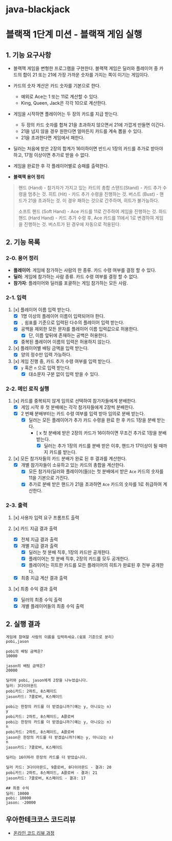 # java-blackjack

# 블랙잭 1단계 미션 - 블랙잭 게임 실행

## 1. 기능 요구사항

- 블랙잭 게임을 변형한 프로그램을 구현한다. 블랙잭 게임은 딜러와 플레이어 중 카드의 합이 21 또는 21에 가장 가까운 숫자를 가지는 쪽이 이기는 게임이다.

- 카드의 숫자 계산은 카드 숫자를 기본으로 한다.
  - 예외로 Ace는 1 또는 11로 계산할 수 있다.
  - King, Queen, Jack은 각각 10으로 계산한다.

- 게임을 시작하면 플레이어는 두 장의 카드를 지급 받는다.
  - 두 장의 카드 숫자를 합쳐 21을 초과하지 않으면서 21에 가깝게 만들면 이긴다.
  - 21을 넘지 않을 경우 원한다면 얼마든지 카드를 계속 뽑을 수 있다.
  - 21을 초과한다면 게임에서 패한다.
- 딜러는 처음에 받은 2장의 합계가 16이하이면 반드시 1장의 카드를 추가로 받아야 하고, 17점 이상이면 추가로 받을 수 없다.
- 게임을 완료한 후 각 플레이어별로 승패를 출력한다.

- **블랙잭 용어 정리**
> 핸드 (Hand) - 참가자가 가지고 있는 카드의 총합
> 스탠드(Stand) - 카드 추가 수령을 멈추는 것.
> 히트 (Hit) - 카드 추가 수령을 진행하는 것.
> 버스트 (Bust) - 핸드가 21을 초과하는 것. 이 경우 패하는 것으로 간주하며, 히트가 불가능하다.
> 
> 소프트 핸드 (Soft Hand) - Ace 카드를 11로 간주하여 게임을 진행하는 것.
> 하드 핸드 (Hard Hand) - 카드 추가 수령 후, Ace 카드를 11에서 1로 변경하여 게임을 진행하는 것. 버스트가 된 경우에 자동으로 적용된다.


## 2. 기능 목록

### 2-0. 용어 정리
- **플레이어**: 게임에 참가하는 사람의 한 종류. 카드 수령 여부를 결정 할 수 있다.
- **딜러**: 게임에 참가하는 사람 종류. 카드 수령 여부를 결정 할 수 없다.
- **참가자**: 플레이어와 딜러를 포괄하는 게임 참가하는 모든 사람.

### 2-1. 입력

1. [x] 플레이어 이름 입력 받는다.
   - [x] 1명 이상의 플레이어 이름이 입력되어야 한다.
   - [x] `,` 쉼표를 기준으로 입력된 다수의 플레이어 입력 받는다.
   - [x] 공백을 제외한 모든 문자를 플레이어 이름 입력값으로 허용한다. 
       - [x] 단, 이름 앞뒤에 존재하는 공백은 허용한다. 
   - [x] 중복된 플레이어 이름의 입력은 허용하지 않는다.

2. [x] 플레이어별 배팅 금액을 입력 받는다.
   - [x] 양의 정수만 입력 가능하다.

3. [x] 게임 진행 중, 카드 추가 수령 여부를 입력 받는다.
   - [x] `y` 혹은 `n` 으로 입력 받는다.
     - [x] 대소문자 구분 없이 입력 받을 수 있다.

### 2-2. 메인 로직 실행

1. [x] 카드를 중복되지 않게 임의로 선택하여 참가자들에게 분배한다.
    - [x] 게임 시작 후 첫 분배에는 각각 참가자들에게 2장씩 분배한다.
    - [x] 2 번째 분배부터는 카드 수령 여부를 입력 받아 임의로 분배 받는다.
      - [x] 딜러는 모든 플레이어가 추가 카드 수령을 완료 한 후 카드 1장을 분배 받는다.
        - [ x 첫 분배에 받은 2장의 카드가 16이하이면 무조건 추가로 1장을 분배 받는다.
          - [x] 딜러는 추가 1장의 카드를 분배 받은 이후, 핸드가 17이상이 될 때까지 카드를 받는다.

2. [x] 모든 참가자들의 카드 분배가 완료 된 후 결과를 계산한다.
    - [x] 개별 참가자들이 소유하고 있는 카드의 총합을 계산한다.
      - [x] 모든 참가자(딜러와 플레이어(들))는 첫 분배에서 받은 `Ace` 카드의 숫자를 11을 기본으로 가진다.
      - [x] 추가로 분배 받은 핸드가 21을 초과하면 `Ace` 카드의 숫자를 1로 취급하여 계산한다.

### 2-3. 출력

1. [x] 사용자 입력 요구 프롬프트 출력

2. [x] 카드 지급 결과 출력
   - [x] 전체 지급 결과 출력
   - [x] 개별 지급 결과 출력
     - [x] 딜러는 첫 분배 직후, 1장의 카드만 공개한다.
     - [x] 플레이어는 첫 분배 직후, 2장의 카드를 모두 공개한다.
     - [x] 플레이어는 히트한 카드를 모든 플레이어의 히트가 완료된 후 전부 공개한다.
   - [x] 최종 지급 계산 결과 출력

3. [x] 최종 수익 결과 출력
   - [x] 딜러의 최종 수익 출력
   - [x] 개별 플레이어들의 최종 수익 출력

## 2. 실행 결과

```
게임에 참여할 사람의 이름을 입력하세요.(쉼표 기준으로 분리)
pobi,jason

pobi의 배팅 금액은?
10000

jason의 배팅 금액은?
20000

딜러와 pobi, jason에게 2장을 나누었습니다.
딜러: 3다이아몬드
pobi카드: 2하트, 8스페이드
jason카드: 7클로버, K스페이드

pobi는 한장의 카드를 더 받겠습니까?(예는 y, 아니오는 n)
y
pobi카드: 2하트, 8스페이드, A클로버
pobi는 한장의 카드를 더 받겠습니까?(예는 y, 아니오는 n)
n
pobi카드: 2하트, 8스페이드, A클로버
jason은 한장의 카드를 더 받겠습니까?(예는 y, 아니오는 n)
n
jason카드: 7클로버, K스페이드

딜러는 16이하라 한장의 카드를 더 받았습니다.

딜러 카드: 3다이아몬드, 9클로버, 8다이아몬드 - 결과: 20
pobi카드: 2하트, 8스페이드, A클로버 - 결과: 21
jason카드: 7클로버, K스페이드 - 결과: 17

## 최종 수익
딜러: 10000
pobi: 10000 
jason: -20000

```

## 우아한테크코스 코드리뷰

- [온라인 코드 리뷰 과정](https://github.com/woowacourse/woowacourse-docs/blob/master/maincourse/README.md)
